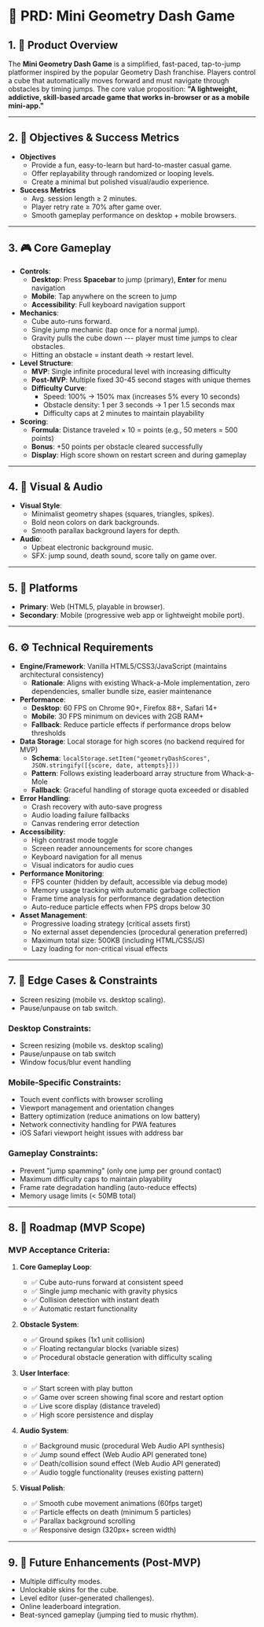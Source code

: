 # 📄 PRD: Mini Geometry Dash Game

## 1. 🎯 Product Overview

The **Mini Geometry Dash Game** is a simplified, fast-paced, tap-to-jump
platformer inspired by the popular Geometry Dash franchise. Players
control a cube that automatically moves forward and must navigate
through obstacles by timing jumps. The core value proposition: **"A
lightweight, addictive, skill-based arcade game that works in-browser or
as a mobile mini-app."**

------------------------------------------------------------------------

## 2. 🔑 Objectives & Success Metrics

-   **Objectives**
    -   Provide a fun, easy-to-learn but hard-to-master casual game.
    -   Offer replayability through randomized or looping levels.
    -   Create a minimal but polished visual/audio experience.
-   **Success Metrics**
    -   Avg. session length ≥ 2 minutes.
    -   Player retry rate ≥ 70% after game over.
    -   Smooth gameplay performance on desktop + mobile browsers.

------------------------------------------------------------------------

## 3. 🎮 Core Gameplay

-   **Controls**:
    -   **Desktop**: Press **Spacebar** to jump (primary), **Enter** for menu navigation
    -   **Mobile**: Tap anywhere on the screen to jump
    -   **Accessibility**: Full keyboard navigation support
-   **Mechanics**:
    -   Cube auto-runs forward.
    -   Single jump mechanic (tap once for a normal jump).
    -   Gravity pulls the cube down --- player must time jumps to clear
        obstacles.
    -   Hitting an obstacle = instant death → restart level.
-   **Level Structure**:
    -   **MVP**: Single infinite procedural level with increasing difficulty
    -   **Post-MVP**: Multiple fixed 30-45 second stages with unique themes
    -   **Difficulty Curve**: 
        -   Speed: 100% → 150% max (increases 5% every 10 seconds)
        -   Obstacle density: 1 per 3 seconds → 1 per 1.5 seconds max
        -   Difficulty caps at 2 minutes to maintain playability
-   **Scoring**:
    -   **Formula**: Distance traveled × 10 = points (e.g., 50 meters = 500 points)
    -   **Bonus**: +50 points per obstacle cleared successfully
    -   **Display**: High score shown on restart screen and during gameplay

------------------------------------------------------------------------

## 4. 🎨 Visual & Audio

-   **Visual Style**:
    -   Minimalist geometry shapes (squares, triangles, spikes).
    -   Bold neon colors on dark backgrounds.
    -   Smooth parallax background layers for depth.
-   **Audio**:
    -   Upbeat electronic background music.
    -   SFX: jump sound, death sound, score tally on game over.

------------------------------------------------------------------------

## 5. 📱 Platforms

-   **Primary**: Web (HTML5, playable in browser).
-   **Secondary**: Mobile (progressive web app or lightweight mobile
    port).

------------------------------------------------------------------------

## 6. ⚙️ Technical Requirements

-   **Engine/Framework**: Vanilla HTML5/CSS3/JavaScript (maintains architectural consistency)
    -   **Rationale**: Aligns with existing Whack-a-Mole implementation, zero dependencies, smaller bundle size, easier maintenance
-   **Performance**: 
    -   **Desktop**: 60 FPS on Chrome 90+, Firefox 88+, Safari 14+
    -   **Mobile**: 30 FPS minimum on devices with 2GB RAM+
    -   **Fallback**: Reduce particle effects if performance drops below thresholds
-   **Data Storage**: Local storage for high scores (no backend required for MVP)
    -   **Schema**: `localStorage.setItem("geometryDashScores", JSON.stringify([{score, date, attempts}]))`
    -   **Pattern**: Follows existing leaderboard array structure from Whack-a-Mole
    -   **Fallback**: Graceful handling of storage quota exceeded or disabled
-   **Error Handling**: 
    -   Crash recovery with auto-save progress
    -   Audio loading failure fallbacks
    -   Canvas rendering error detection
-   **Accessibility**:
    -   High contrast mode toggle
    -   Screen reader announcements for score changes
    -   Keyboard navigation for all menus
    -   Visual indicators for audio cues
-   **Performance Monitoring**:
    -   FPS counter (hidden by default, accessible via debug mode)
    -   Memory usage tracking with automatic garbage collection
    -   Frame time analysis for performance degradation detection
    -   Auto-reduce particle effects when FPS drops below 30
-   **Asset Management**:
    -   Progressive loading strategy (critical assets first)
    -   No external asset dependencies (procedural generation preferred)
    -   Maximum total size: 500KB (including HTML/CSS/JS)
    -   Lazy loading for non-critical visual effects

------------------------------------------------------------------------

## 7. 🧪 Edge Cases & Constraints

-   Screen resizing (mobile vs. desktop scaling).
-   Pause/unpause on tab switch.
### Desktop Constraints:
-   Screen resizing (mobile vs. desktop scaling)
-   Pause/unpause on tab switch  
-   Window focus/blur event handling

### Mobile-Specific Constraints:
-   Touch event conflicts with browser scrolling
-   Viewport management and orientation changes
-   Battery optimization (reduce animations on low battery)
-   Network connectivity handling for PWA features
-   iOS Safari viewport height issues with address bar

### Gameplay Constraints:
-   Prevent "jump spamming" (only one jump per ground contact)
-   Maximum difficulty caps to maintain playability
-   Frame rate degradation handling (auto-reduce effects)
-   Memory usage limits (< 50MB total)

------------------------------------------------------------------------

## 8. 🚀 Roadmap (MVP Scope)

### MVP Acceptance Criteria:

1.  **Core Gameplay Loop**: 
    -   ✅ Cube auto-runs forward at consistent speed
    -   ✅ Single jump mechanic with gravity physics
    -   ✅ Collision detection with instant death
    -   ✅ Automatic restart functionality

2.  **Obstacle System**: 
    -   ✅ Ground spikes (1x1 unit collision)
    -   ✅ Floating rectangular blocks (variable sizes)
    -   ✅ Procedural obstacle generation with difficulty scaling

3.  **User Interface**: 
    -   ✅ Start screen with play button
    -   ✅ Game over screen showing final score and restart option
    -   ✅ Live score display (distance traveled)
    -   ✅ High score persistence and display

4.  **Audio System**: 
    -   ✅ Background music (procedural Web Audio API synthesis)
    -   ✅ Jump sound effect (Web Audio API generated tone)
    -   ✅ Death/collision sound effect (Web Audio API generated)
    -   ✅ Audio toggle functionality (reuses existing pattern)

5.  **Visual Polish**: 
    -   ✅ Smooth cube movement animations (60fps target)
    -   ✅ Particle effects on death (minimum 5 particles)
    -   ✅ Parallax background scrolling
    -   ✅ Responsive design (320px+ screen width)

------------------------------------------------------------------------

## 9. 🌟 Future Enhancements (Post-MVP)

-   Multiple difficulty modes.
-   Unlockable skins for the cube.
-   Level editor (user-generated challenges).
-   Online leaderboard integration.
-   Beat-synced gameplay (jumping tied to music rhythm).
